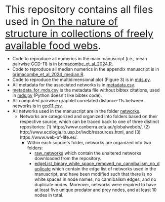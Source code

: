  <font size="+3">This repository contains all files used in <ins>On the nature of structure in collections of freely available food webs</ins>. </font>

<ul>
  <li>Code to reproduce all numerics in the main manuscript (i.e., mean pairwise GCD-11) is in <ins>brimacombe_et_al_2024.R</ins>.</li>
  <li>Code to reproduce all median numerics in the appendix manuscript is in <ins>brimacombe_et_al_2024_median.R</ins>.</li>
  <li>Code to reproduce the multidimensional plot (Figure 3) is in <ins>mds.py</ins>.</li>
  <li>All metadata for the associated networks is in <ins>metadata.csv</ins>.</li>
  <li><ins>metadata_for_mds.csv</ins> is the metadata file without bibtex citations, used in <ins>mds.py</ins> (Python doesn't like bibtex code).</li>
  <li>All computed pairwise graphlet correlated distance-11s between networks is in <ins>gcd11.csv</ins>.</li>
  <li>All networks used in the manuscript are in the folder <ins>networks</ins>.
  <ul>
    <li>Networks are categorized and organized into folders based on their respective source, which can be traced back to one of three distinct repositories: (1) https://www.canberra.edu.au/globalwebdb/, (2) http://www.ecologia.ib.usp.br/iwdb/resources.html, and (3) https://www.web-of-life.es/.
    <ul>
      <li>Within each source's folder, networks are organized into two folders: 
        <ul>
        <li><ins>raw_networks</ins> which contain the unaltered networks downloaded from the repository.</li> 
        <li><ins>edgeList_binary_white_space_removed_no_cannibalism_no_duplicate</ins> which contain the edge list of networks used in the manuscript, and have been modified such that there is no white spaces in node names, no cannibalism edges, and no duplicate nodes. Moreover, networks were required to have at least five unique predator and prey nodes, and at least 10 nodes in total.</li>
        </ul>
    </ul>
    </li>
  </ul>
  </li>
</ul>
 
